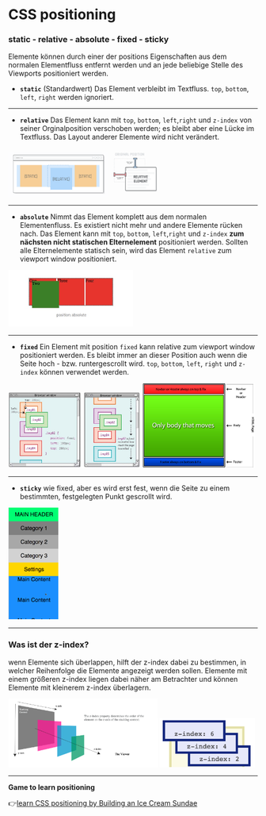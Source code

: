 # CSS positioning

### static - relative - absolute - fixed - sticky

Elemente können durch einer der positions Eigenschaften aus dem normalen Elementfluss entfernt werden und an jede beliebige Stelle des Viewports positioniert werden. 

* **`static`** (Standardwert) Das Element verbleibt im Textfluss. `top`, `bottom`, `left`, `right` werden ignoriert.

---

* **`relative`** Das Element kann mit `top`, `bottom`, `left`,`right` und `z-index` von seiner Orginalposition verschoben werden; es bleibt aber eine Lücke im Textfluss. Das Layout anderer Elemente wird nicht verändert.

<div>
<img src="posrelativ.png" alt="posrelativ" width="40%"> 
<img src="posrel2.png" alt="posrelativ2" width="20%"> 
<div>

---
* **`absolute`** Nimmt das Element komplett aus dem normalen Elementenfluss. Es existiert nicht mehr und andere Elemente rücken nach. Das Element kann mit `top`, `bottom`, `left`,`right` und `z-index` **zum nächsten nicht statischen Elternelement** positioniert werden. Sollten alle Elternelemente statisch sein, wird das Element `relative` zum viewport window positioniert. 

<img src="posabsolute.jpeg" alt="posabsolute" width="50%"> 

---

* **`fixed`** Ein Element mit position `fixed` kann relative zum viewport window positioniert werden. Es bleibt immer an dieser Position auch wenn die Seite hoch - bzw. runtergescrollt wird. `top`, `bottom`, `left`, `right` und `z-index` können verwendet werden.

<div>
<img src="posfixed2.jpg" alt="posfixed" width="53%"> 
<img src="posfixed.jpg" alt="posfixed" width="45%"> 
</div>

---

* **`sticky`**  wie fixed, aber es wird erst fest, wenn die Seite zu einem bestimmten, festgelegten Punkt gescrollt wird.

<img src="sticky.gif" alt="possticky" width="20%"> 

---
### Was ist der z-index?

wenn Elemente sich überlappen, hilft der z-index dabei zu bestimmen, in welcher Reihenfolge die Elemente angezeigt werden sollen.  Elemente mit einem größeren z-index liegen dabei näher am Betrachter und können Elemente mit kleinerem z-index überlagern.

<div>
<img src="z-index.png" alt="z-index" width="60%"> 
<img src="z-index2.png" alt="z-index2" width="38%"> 
</div>

---

**Game to learn positioning**

:point_right:[learn CSS positioning by Building an Ice Cream Sundae ](https://www.codeanalogies.com/csssundae/)
